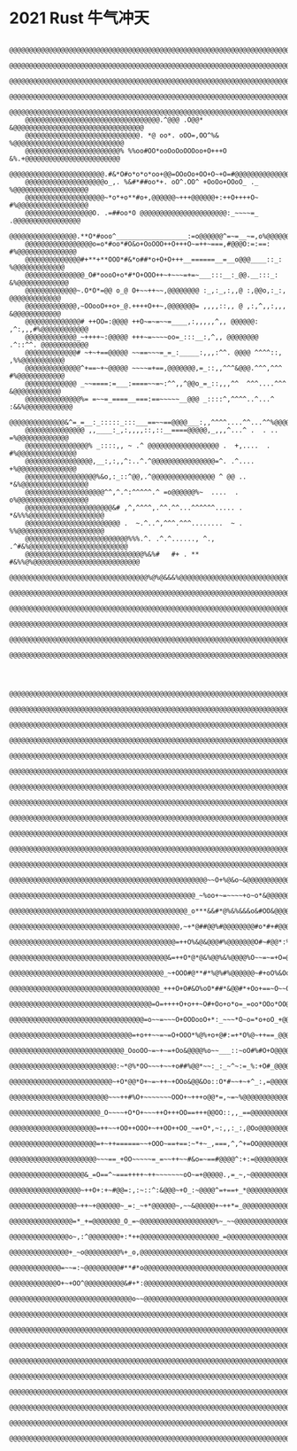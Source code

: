 # 2021 Rust 牛气冲天


        @@@@@@@@@@@@@@@@@@@@@@@@@@@@@@@@@@@@@@@@@@@@@@@@@@@@@@@@@@@@@@@@@@@@@@@@@@@@@@@@
        @@@@@@@@@@@@@@@@@@@@@@@@@@@@@@@@@@@@@@@@@@@@@@@@@@@@@@@@@@@@@@@@@@@@@@@@@@@@@@@@
        @@@@@@@@@@@@@@@@@@@@@@@@@@@@@@@@@@@@@@@@@@@@@@@@@@@@@@@@@@@@@@@@@@@@@@@@@@@@@@@@
        @@@@@@@@@@@@@@@@@@@@@@@@@@@@@@@@@@@@@@@@@@@@@@@@@@@@@@@@@@@@@@@@@@@@@@@@@@@@@@@@
        @@@@@@@@@@@@@@@@@@@@@@@@@@@@@@@@@@@@@@@@@@@@@@@@@@@@@@@@@@@@@@@@@@@@@@@@@@@@@@@@
        @@@@@@@@@@@@@@@@@@@@@@@@@@@@@@@@@@.^@@@ .O@@* &@@@@@@@@@@@@@@@@@@@@@@@@@@@@@@@@@
        @@@@@@@@@@@@@@@@@@@@@@@@@@@@@. *@ oo*. oOO=,OO^%&  %@@@@@@@@@@@@@@@@@@@@@@@@@@@@
        @@@@@@@@@@@@@@@@@@@@@@@@% %%oo#OO*ooOoOoOOOoo+O+++O &%.+@@@@@@@@@@@@@@@@@@@@@@@@
        @@@@@@@@@@@@@@@@@@@@@@@@.#&*O#o*o*o*oo+@@=OOoOo+OO+O~+O=#@@@@@@@@@@@@@@@@@@@@@@@
        @@@@@@@@@@@@@@@@@@@@o_,. %&#*##oo*+. oO^.OO^ +OoOo+OOoO_ ._ %@@@@@@@@@@@@@@@@@@@
        @@@@@@@@@@@@@@@@@@@@~*o*+o**#o+,@@@@@@~+++@@@@@@+:++O++++O~ #%@@@@@@@@@@@@@@@@@@
        @@@@@@@@@@@@@@@@@O. .=##oo*O @@@@@@@@@@@@@@@@@@@@@@:_~~~~=_   .@@@@@@@@@@@@@@@@@
        @@@@@@@@@@@@@@@@@.**O*#ooo^__________________:=o@@@@@@^=~=__~=,o%@@@@@@@@@@@@@@@
        @@@@@@@@@@@@@@@@@o=o*#oo*#O&o+OoOOO++O+++O~=++~===,#@@@O:=:==: #%@@@@@@@@@@@@@@@
        @@@@@@@@@@@@@@#+**+**OOO*#&*o##*o+O+O+++__======__=__o@@@____::_: %@@@@@@@@@@@@@
        @@@@@@@@@@@@@@@_O#*oooO+o*#*O+OOO++~+~~~=+=~___:::__:_@@.__:::_: &%@@@@@@@@@@@@@
        @@@@@@@@@@@@@~.O*O*=@@ o_@ O+~~++~~,@@@@@@@@ :_,:_,:,,@ :,@@o,:_:, @@@@@@@@@@@@@
        @@@@@@@@@@@@@,~OOooO++o+_@.++++O++~,@@@@@@@= ,,,,::,, @ ,:,^,,:,,, &@@@@@@@@@@@@
        @@@@@@@@@@@@@@# ++OO=:@@@@ ++O~=~=~~=____,:,,,,,^,, @@@@@@: ,^:,,,#%@@@@@@@@@@@@
        @@@@@@@@@@@@@_~++++~:@@@@@ +++~=~~~~oo=_:::__:,^,, @@@@@@@@ .^::^^. @@@@@@@@@@@@
        @@@@@@@@@@@@@# ~+~+==@@@@@ ~~==~~~=_=_:_____:,,,:^^. @@@@ ^^^^::, ,%%@@@@@@@@@@@
        @@@@@@@@@@@@@@^+==~+~@@@@@ ~~~~=+==,@@@@@@@,=_::,,^^^&@@@.^^^,^^^ #%@@@@@@@@@@@@
        @@@@@@@@@@@@@ _~~====:=___:====~~=~:^^,,^@@o_=_::,,,^^  ^^^....^^^ &@@@@@@@@@@@@
        @@@@@@@@@@@@@@%= =~~=_====__===:==~~~~~__@@@ _::::^,^^^^..^...^ :&&%@@@@@@@@@@@@
        @@@@@@@@@@@@@@&^=_=__:_:::::_:::___==~~==@@@@___:,,^^^^....^^...^^%@@@@@@@@@@@@@
        @@@@@@@@@@@@@@@ ,,____:_,:,,,,::,::__====@@@@@,_,,,^...^ .  . .. =%@@@@@@@@@@@@@
        @@@@@@@@@@@@@@@@% _::::,, ~ .^ @@@@@@@@@@@@@@@@@@ .  +,....  . #%@@@@@@@@@@@@@@@
        @@@@@@@@@@@@@@@@@,__:,:,,^:..^.^@@@@@@@@@@@@@@@@=^. .^....     +%@@@@@@@@@@@@@@@
        @@@@@@@@@@@@@@@@@@%&o,:_::^@@,.^@@@@@@@@@@@@@@@@ ^ @@ ..    *&%@@@@@@@@@@@@@@@@@
        @@@@@@@@@@@@@@@@@@@@^^,^.^:^^^^^.^ =o@@@@@@%~  ....  .      o%@@@@@@@@@@@@@@@@@@
        @@@@@@@@@@@@@@@@@@@@@@&# ,^,^^^^,.^^.^^...^^^^^^..... . *&%%%@@@@@@@@@@@@@@@@@@@
        @@@@@@@@@@@@@@@@@@@@@@@@ .  ~.^..^,^^^.^^^........  ~ . %%@@@@@@@@@@@@@@@@@@@@@@
        @@@@@@@@@@@@@@@@@@@@@@@@@@%%%.^. .^.^......, ^.,  .^#&%@@@@@@@@@@@@@@@@@@@@@@@@@
        @@@@@@@@@@@@@@@@@@@@@@@@@@@@@@%&%#   #+ . **   #&%%@%@@@@@@@@@@@@@@@@@@@@@@@@@@@
        @@@@@@@@@@@@@@@@@@@@@@@@@@@@@@@@@@@%@%@&&&%@@@@@@@@@@@@@@@@@@@@@@@@@@@@@@@@@@@@@
        @@@@@@@@@@@@@@@@@@@@@@@@@@@@@@@@@@@@@@@@@@@@@@@@@@@@@@@@@@@@@@@@@@@@@@@@@@@@@@@@
        @@@@@@@@@@@@@@@@@@@@@@@@@@@@@@@@@@@@@@@@@@@@@@@@@@@@@@@@@@@@@@@@@@@@@@@@@@@@@@@@
        @@@@@@@@@@@@@@@@@@@@@@@@@@@@@@@@@@@@@@@@@@@@@@@@@@@@@@@@@@@@@@@@@@@@@@@@@@@@@@@@
        @@@@@@@@@@@@@@@@@@@@@@@@@@@@@@@@@@@@@@@@@@@@@@@@@@@@@@@@@@@@@@@@@@@@@@@@@@@@@@@@
        @@@@@@@@@@@@@@@@@@@@@@@@@@@@@@@@@@@@@@@@@@@@@@@@@@@@@@@@@@@@@@@@@@@@@@@@@@@@@@@@



        @@@@@@@@@@@@@@@@@@@@@@@@@@@@@@@@@@@@@@@@@@@@@@@@@@@@@@@@@@@@@@@@@@@@@@@@@@@@@@@@@@@@@@@@@@@@@@@@
        @@@@@@@@@@@@@@@@@@@@@@@@@@@@@@@@@@@@@@@@@@@@@@@@@@@@@@@@@@@@@@@@@@@@@@@@@@@@@@@@@@@@@@@@@@@@@@@@
        @@@@@@@@@@@@@@@@@@@@@@@@@@@@@@@@@@@@@@@@@@@@@@@@@@@@@@@@@@@@@@@@@@@@@@@@@@@@@@@@@@@@@@@@@@@@@@@@
        @@@@@@@@@@@@@@@@@@@@@@@@@@@@@@@@@@@@@@@@@@@@@@@@@@@@@@@@@@@@@@@@@@@@@@@@@@@@@@@@@@@@@@@@@@@@@@@@
        @@@@@@@@@@@@@@@@@@@@@@@@@@@@@@@@@@@@@@@@@@@@@@@@@@@@@@@@@@@@@@@@@@@@@@@@@@@@@@@@@@@@@@@@@@@@@@@@
        @@@@@@@@@@@@@@@@@@@@@@@@@@@@@@@@@@@@@@@@@@@@@@@@@@@@@@@@@@@@@@@@@@@@@@@@@@@@@@@@@@@@@@@@@@@@@@@@
        @@@@@@@@@@@@@@@@@@@@@@@@@@@@@@@@@@@@@@@@@@@@@@@@@@@@@@@@@@@@@@@@@@@@@@@@@@@@@@@@@@@@@@@@@@@@@@@@
        @@@@@@@@@@@@@@@@@@@@@@@@@@@@@@@@@@@@@@@@@@@@@@@@@@@@@@@@@@@@@@@@@@@@@@@@@@@@@@@@@@@@@@@@@@@@@@@@
        @@@@@@@@@@@@@@@@@@@@@@@@@@@@@@@@@@@@@@@@@@@@@@@@@@@@@@@@@@@@@@@@@@@@@@@@@@@@@@@@@@@@@@@@@@@@@@@@
        @@@@@@@@@@@@@@@@@@@@@@@@@@@@@@@@@@@@@@@@@@@@@@@@@@@@@@@@@@@@@@@@@@@@@@@@@@@@@@@@@@@@@@@@@@@@@@@@
        @@@@@@@@@@@@@@@@@@@@@@@@@@@@@@@@@@@@@@@@@@@@@@@@@@@@@@@@@@@@@@@@@@@@@@@@@@@@@@@@@@@@@@@@@@@@@@@@
        @@@@@@@@@@@@@@@@@@@@@@@@@@@@@@@@@@@@@@@@@@@@@@@@@@@@@@@@@@@@@@@@@@@@@@@@@@@@@@@@@@@@@@@@@@@@@@@@
        @@@@@@@@@@@@@@@@@@@@@@@@@@@@@@@@@@@@@@@@@@@@@@@@@@~~O+%@&o~&@@@@@@@@@@@@@@@@@@%@@@@@@@@@@@@@@@@@
        @@@@@@@@@@@@@@@@@@@@@@@@@@@@@@@@@@@@@@@@@@@@@@@_~%oo+~=~~~~+o~o*&@@@@@@@@@@@@&@@&@@@@@@@@@@@@@@@
        @@@@@@@@@@@@@@@@@@@@@@@@@@@@@@@@@@@@@@@@@@@@@_o***&&#*@%&%&&&o&#OO&@@@@@@@@:@@@@@@@@@@@@@@@@@@@@
        @@@@@@@@@@@@@@@@@@@@@@@@@@@@@@@@@@@@@@@@@@@,~+*@##@@%#@@@@@@@@#o*#+#@@@@&:@@@@*@@@@@@@@@@@@@@@@@
        @@@@@@@@@@@@@@@@@@@@@@@@@@@@@@@@@@@@@@@@@@=++O%&@&@@@#%@@@@@@@O#~#@@*:%@@@@@+_@@@@@@@@@@@@@@@@@@
        @@@@@@@@@@@@@@@@@@@@@@@@@@@@@@@@@@@@@@@@&=++O*@*@&%@@%&%@@@@%O~~=~=+O=@@@=o_&@@@@@@@@@@@@@@@@@@@
        @@@@@@@@@@@@@@@@@@@@@@@@@@@@@@@@@@@@@@@_~+OOO#@**#*%@%#%@@@@@@~#+oO%&Oo@o,&@@@@@@@@@@@@@@@@@@@@@
        @@@@@@@@@@@@@@@@@@@@@@@@@@@@@@@@@@@@@@_+++O+O#&O%oO*##*&@@#*+Oo+==~O~~O%@@@@@@@@@@@@@@@@@@@@@@@@
        @@@@@@@@@@@@@@@@@@@@@@@@@@@@@@@@@@@@=O=++++O+o++~O#+Oo+o*o=_=oo*OOo*OO@@@@@@@@@@@@@@@@@@@@@@@@@@
        @@@@@@@@@@@@@@@@@@@@@@@@@@@@@@@@@@=o~~=~~~O+OOOooO+*:_~~~*O~o=*o+oO_+@@@@@@@@@@@@@@@@@@@@@@@@@@@
        @@@@@@@@@@@@@@@@@@@@@@@@@@@@@@@=+o++~~=~=O+OOO*%@%+o+@#:=+*O%@~++==_@@@@@@@@@@@@@@@@@@@@@@@@@@@@
        @@@@@@@@@@@@@@@@@@@@@@@@@@@@@_OooOO~=~+~=+Oo&@@@@%o~~___::~oO#%#O+O@@@@@@@@@@@@@@@@@@@@@@@@@@@@@
        @@@@@@@@@@@@@@@@@@@@@@@@@@@:~*@%*OO~~~+~~+o##%@@*~~:_:_~^~:=_%:+O#_@@@@@@@@@@@@@@@@@@@@@@@@@@@@@
        @@@@@@@@@@@@@@@@@@@@@@@@@@~+O*@@*O+~=~++~+OOo&@@&Oo::O*#~~+~+^_:,=@@@@@@@@@@@@@@@@@@@@@@@@@@@@@@
        @@@@@@@@@@@@@@@@@@@@@@@@@~~~++#%O+~~~~~~~OOO+~+++o@@*=,~=~%@@@@@@@@@@@@@@@@@@@@@@@@@@@@@@@@@@@@@
        @@@@@@@@@@@@@@@@@@@@@@@_O~~~~+O*O+~~~++O+++OO==+++@@OO::,,_==@@@@@@@@@@@@@@@@@@@@@@@@@@@@@@@@@@@
        @@@@@@@@@@@@@@@@@@@@@@=++~~+OO++OOO+~++OO++OO_~=+O*,~:,,:_:,@Oo@@@@@@@@@@@@@@@@@@@@@@@@@@@@@@@@@
        @@@@@@@@@@@@@@@@@@@@@@=+~++======~~+OOO~==+==:~*+~_,===,^,^+=OO@@@@@@@@@@@@@@@@@@@@@@@@@@@@@@@@@
        @@@@@@@@@@@@@@@@@@@@@@~~~==_+OO~~~~~=_=~~++~~#&o=~==#@@@@^:+:=@@@@@@@@@@@@@@@@@@@@@@@@@@@@@@@@@@
        @@@@@@@@@@@@@@@@@@@&_=O==^~===++++~++~~~~~~~oO~=+@@@@@.,=_~,~@@@@@@@@@@@@@@@@@@@@@@@@@@@@@@@@@@@
        @@@@@@@@@@@@@@@@@@~++O+:+~#@@=:,:~::^:&@@@~+O_:~@@@@^=+==+_*@@@@@@@@@@@@@@@@@@@@@@@@@@@@@@@@@@@@
        @@@@@@@@@@@@@@@@@~++~+@@@@@@~_=:_~+*@@@@@@~,~~&@@@@@+~++*=_@@@@@@@@@@@@@@@@@@@@@@@@@@@@@@@@@@@@@
        @@@@@@@@@@@@@@@@=*_+=@@@@@@@_O_=~@@@@@@@@@@@@@@@@@@@%~_~~@@@@@@@@@@@@@@@@@@@@@@@@@@@@@@@@@@@@@@@
        @@@@@@@@@@@@@@@o~,:^@@@@@@@@+:*++@@@@@@@@@@@@@@@@@@@@_=@@@@@@@@@@@@@@@@@@@@@@@@@@@@@@@@@@@@@@@@@
        @@@@@@@@@@@@@@@+_~o@@@@@@@@@%+_o,@@@@@@@@@@@@@@@@@@@@@@@@@@@@@@@@@@@@@@@@@@@@@@@@@@@@@@@@@@@@@@@
        @@@@@@@@@@@@@=~~=:~@@@@@@@@@#**#*o@@@@@@@@@@@@@@@@@@@@@@@@@@@@@@@@@@@@@@@@@@@@@@@@@@@@@@@@@@@@@@
        @@@@@@@@@@@@O+~+OO^@@@@@@@@@@&#+*:@@@@@@@@@@@@@@@@@@@@@@@@@@@@@@@@@@@@@@@@@@@@@@@@@@@@@@@@@@@@@@
        @@@@@@@@@@@@@@@@@@@@@@@@@@@@@@@o~~@@@@@@@@@@@@@@@@@@@@@@@@@@@@@@@@@@@@@@@@@@@@@@@@@@@@@@@@@@@@@@
        @@@@@@@@@@@@@@@@@@@@@@@@@@@@@@@@@@@@@@@@@@@@@@@@@@@@@@@@@@@@@@@@@@@@@@@@@@@@@@@@@@@@@@@@@@@@@@@@
        @@@@@@@@@@@@@@@@@@@@@@@@@@@@@@@@@@@@@@@@@@@@@@@@@@@@@@@@@@@@@@@@@@@@@@@@@@@@@@@@@@@@@@@@@@@@@@@@
        @@@@@@@@@@@@@@@@@@@@@@@@@@@@@@@@@@@@@@@@@@@@@@@@@@@@@@@@@@@@@@@@@@@@@@@@@@@@@@@@@@@@@@@@@@@@@@@@
        @@@@@@@@@@@@@@@@@@@@@@@@@@@@@@@@@@@@@@@@@@@@@@@@@@@@@@@@@@@@@@@@@@@@@@@@@@@@@@@@@@@@@@@@@@@@@@@@
        @@@@@@@@@@@@@@@@@@@@@@@@@@@@@@@@@@@@@@@@@@@@@@@@@@@@@@@@@@@@@@@@@@@@@@@@@@@@@@@@@@@@@@@@@@@@@@@@
        @@@@@@@@@@@@@@@@@@@@@@@@@@@@@@@@@@@@@@@@@@@@@@@@@@@@@@@@@@@@@@@@@@@@@@@@@@@@@@@@@@@@@@@@@@@@@@@@
        @@@@@@@@@@@@@@@@@@@@@@@@@@@@@@@@@@@@@@@@@@@@@@@@@@@@@@@@@@@@@@@@@@@@@@@@@@@@@@@@@@@@@@@@@@@@@@@@
        @@@@@@@@@@@@@@@@@@@@@@@@@@@@@@@@@@@@@@@@@@@@@@@@@@@@@@@@@@@@@@@@@@@@@@@@@@@@@@@@@@@@@@@@@@@@@@@@
        @@@@@@@@@@@@@@@@@@@@@@@@@@@@@@@@@@@@@@@@@@@@@@@@@@@@@@@@@@@@@@@@@@@@@@@@@@@@@@@@@@@@@@@@@@@@@@@@

